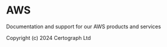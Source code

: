 # AWS
Documentation and support for our AWS products and services

Copyright (c) 2024 Certograph Ltd
